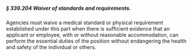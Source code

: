 ##### § 339.204 Waiver of standards and requirements. #####

Agencies must waive a medical standard or physical requirement established under this part when there is sufficient evidence that an applicant or employee, with or without reasonable accommodation, can perform the essential duties of the position without endangering the health and safety of the individual or others.